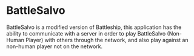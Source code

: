 # BattleSalvo

BattleSalvo is a modified version of Battleship, this application has the ability to communicate with a server in order to play BattleSalvo (Non-Human Player) with others through the network, and also play against an non-human player not on the network.
